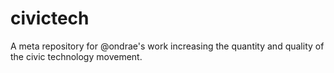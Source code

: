 # civictech
A meta repository for @ondrae's work increasing the quantity and quality of the civic technology movement.
